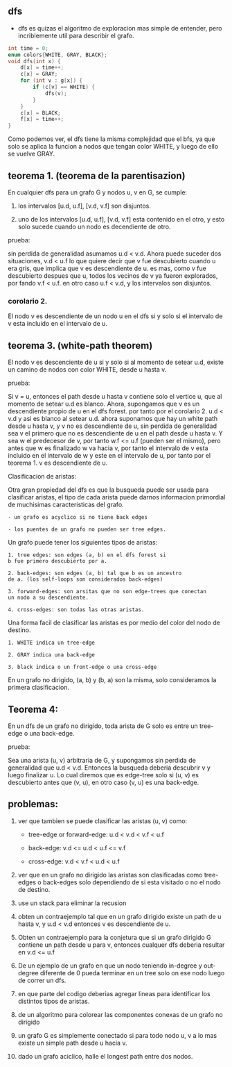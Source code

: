 ## dfs

- dfs es quizas el algoritmo de exploracion mas simple 
de entender, pero incriblemente util para describir el 
grafo. 

```cpp
int time = 0;
enum colors{WHITE, GRAY, BLACK};
void dfs(int x) {
	d[x] = time++;
	c[x] = GRAY;
	for (int v : g[x]) {
		if (c[v] == WHITE) {
			dfs(v);
		}
	}
	c[x] = BLACK;
	f[x] = time++;
}
```

Como podemos ver, el dfs tiene la misma complejidad
que el bfs, ya que solo se aplica la funcion a nodos
que tengan color WHITE, y luego de ello se vuelve GRAY.

## teorema 1. (teorema de la parentisazion)

En cualquier dfs para un grafo G y nodos u, v en G, se 
cumple:

1. los intervalos [u.d, u.f], [v.d, v.f] son disjuntos.

2. uno de los intervalos [u.d, u.f], [v.d, v.f] esta
contenido en el otro, y esto solo sucede cuando un nodo
es decendiente de otro.

prueba: 

sin perdida de generalidad asumamos u.d < v.d. Ahora
puede suceder dos situaciones, v.d < u.f lo que quiere
decir que v fue descubierto cuando u era gris, que implica
que v es descendiente de u. es mas, como v fue descubierto
despues que u, todos los vecinos de v ya fueron explorados, 
por fando v.f < u.f. en otro caso u.f < v.d, y los intervalos
son disjuntos.

### corolario 2.

El nodo v es descendiente de un nodo u en el dfs si y solo
si el intervalo de v esta incluido en el intervalo de u.

## teorema 3. (white-path theorem)

El nodo v es descenciente de u si y solo si al momento de
setear u.d, existe un camino de nodos con color WHITE, desde
u hasta v.

prueba:

Si v = u, entonces el path desde u hasta v contiene solo el 
vertice u, que al momento de setear u.d es blanco. Ahora, 
supongamos que v es un descendiente propio de u en el dfs forest.
por tanto por el corolario 2. u.d < v.d y asi es blanco al setear
u.d. ahora suponamos que hay un white path desde u hasta v, y
v no es descendiente de u, sin perdida de generalidad sea v 
el primero que no es descendiente de u en el path desde u hasta v.
Y sea w el predecesor de v, por tanto w.f <= u.f (pueden ser el mismo),
pero antes que w es finalizado w va hacia v, por tanto el intervalo
de v esta incluido en el intervalo de w y este en el intervalo de u,
por tanto por el teorema 1. v es descendiente de u.


Clasificacion de aristas:

Otra gran propiedad del dfs es que la busqueda puede ser usada
para clasificar aristas, el tipo de cada arista puede darnos informacion
primordial de muchisimas caracteristicas del grafo.

	- un grafo es acyclico si no tiene back edges
	
	- los puentes de un grafo no pueden ser tree edges.

Un grafo puede tener los siguientes tipos de aristas:


	1. tree edges: son edges (a, b) en el dfs forest si
	b fue primero descubierto por a.

	2. back-edges: son edges (a, b) tal que b es un ancestro
	de a. (los self-loops son considerados back-edges)

	3. forward-edges: son arsitas que no son edge-trees que conectan
	un nodo a su descendiente.

	4. cross-edges: son todas las otras aristas. 

Una forma facil de clasificar las aristas es por medio del color del
nodo de destino.

	1. WHITE indica un tree-edge
	
	2. GRAY indica una back-edge 
	
	3. black indica o un front-edge o una cross-edge
	
En un grafo no dirigido, (a, b)	y (b, a) son la misma, solo consideramos
la primera clasificacion.
	
## Teorema 4:

En un dfs de un grafo no dirigido, toda arista de G solo es entre un tree-edge 
o una back-edge.

prueba:

Sea una arista (u, v) arbitraria de G, y supongamos sin perdida de generalidad que 
u.d < v.d. Entonces la busqueda deberia descubrir v y luego finalizar u. Lo cual
diremos que es edge-tree solo si (u, v) es descubierto antes que (v, u), en otro
caso (v, u) es una back-edge.


## problemas:

1. ver que tambien se puede clasificar las aristas (u, v) como:

	- tree-edge or forward-edge: u.d < v.d < v.f < u.f
	
	- back-edge: v.d <= u.d < u.f <= v.f
	
	- cross-edge: v.d < v.f < u.d < u.f
	
2. ver que en un grafo no dirigido las aristas son clasificadas como
tree-edges o back-edges solo dependiendo de si esta visitado o no 
el nodo de destino.

3. use un stack para eliminar la recusion

4. obten un contraejemplo tal que en un grafo dirigido existe un path
de u hasta v, y u.d < v.d entonces v es descendiente de u.

5. Obten un contraejemplo para la conjetura que si un grafo dirigido 
G contiene un path desde u para v, entonces cualquer dfs deberia resultar 
en v.d <= u.f

6. De un ejemplo de un grafo en que un nodo teniendo in-degree y out-degree
diferente de 0 pueda terminar en un tree solo on ese nodo luego de correr
un dfs.

7. en que parte del codigo deberias agregar lineas para identificar
los distintos tipos de aristas.

8. de un algoritmo para colorear las componentes conexas de un grafo no
dirigido

9. un grafo G es simplemente conectado si para todo nodo u, v a lo mas
existe un simple path desde u hacia v.

10. dado un grafo aciclico, halle el longest path entre dos nodos.
